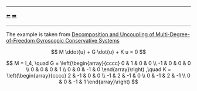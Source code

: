 ***
[⬅️](../0013/README.md "Previous example")
[➡️](../0015/README.md "Next example")
***

The example is taken from [Decomposition and Uncoupling of Multi-Degree-of-Freedom Gyroscopic Conservative Systems](http://dx.doi.org/10.1115/1.4063504)

$$ M \ddot{u} + G \dot{u} + K u = 0 $$

$$ M = I_4, \quad 
G = \left(\begin{array}{cccc} 
    0 & 1 & 0 & 0 \\
   -1 & 0 & 0 & 0 \\
    0 & 0 &  0  & 1 \\
    0 & 0 & -1 & 0
\end{array}\right)  ,\quad
K = \left(\begin{array}{cccc}
    2 & -1 & 0 & 0 \\
    -1 & 2 & -1 & 0 \\
     0 & -1 & 2 & -1 \\
     0 & 0 & -1 & 1 \end{array}\right) 
$$  
